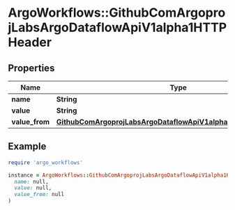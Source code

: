 # ArgoWorkflows::GithubComArgoprojLabsArgoDataflowApiV1alpha1HTTPHeader

## Properties

| Name | Type | Description | Notes |
| ---- | ---- | ----------- | ----- |
| **name** | **String** |  | [optional] |
| **value** | **String** |  | [optional] |
| **value_from** | [**GithubComArgoprojLabsArgoDataflowApiV1alpha1HTTPHeaderSource**](GithubComArgoprojLabsArgoDataflowApiV1alpha1HTTPHeaderSource.md) |  | [optional] |

## Example

```ruby
require 'argo_workflows'

instance = ArgoWorkflows::GithubComArgoprojLabsArgoDataflowApiV1alpha1HTTPHeader.new(
  name: null,
  value: null,
  value_from: null
)
```

